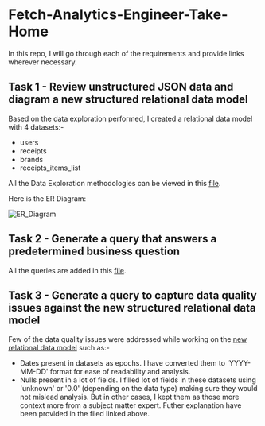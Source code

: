 # Fetch-Analytics-Engineer-Take-Home
In this repo, I will go through each of the requirements and provide links wherever necessary.

## Task 1 - Review unstructured JSON data and diagram a new structured relational data model
Based on the data exploration performed, I created a relational data model with 4 datasets:-
- users
- receipts
- brands
- receipts_items_list

All the Data Exploration methodologies can be viewed in this [file](https://github.com/rnair7163/Fetch-Analytics-Engineer-Take-Home/blob/main/Data-Exploration_and_Cleaning.ipynb).

Here is the ER Diagram:

![ER_Diagram](https://github.com/rnair7163/Fetch-Analytics-Engineer-Take-Home/assets/14351816/59e4ab9f-87fb-459d-a708-391551d8a74d)

## Task 2 - Generate a query that answers a predetermined business question 
All the queries are added in this [file](https://github.com/rnair7163/Fetch-Analytics-Engineer-Take-Home/blob/main/sql_queries.sql).

## Task 3 - Generate a query to capture data quality issues against the new structured relational data model
Few of the data quality issues were addressed while working on the [new relational data model](https://github.com/rnair7163/Fetch-Analytics-Engineer-Take-Home/blob/main/Data-Exploration_and_Cleaning.ipynb) such as:-
- Dates present in datasets as epochs. I have converted them to 'YYYY-MM-DD' format for ease of readability and analysis.
- Nulls present in a lot of fields. I filled lot of fields in these datasets using 'unknown' or '0.0' (depending on the data type) making sure they would not mislead analysis. But in other cases, I kept them as those more context more from a subject matter expert. Futher explanation have been provided in the filed linked above.



